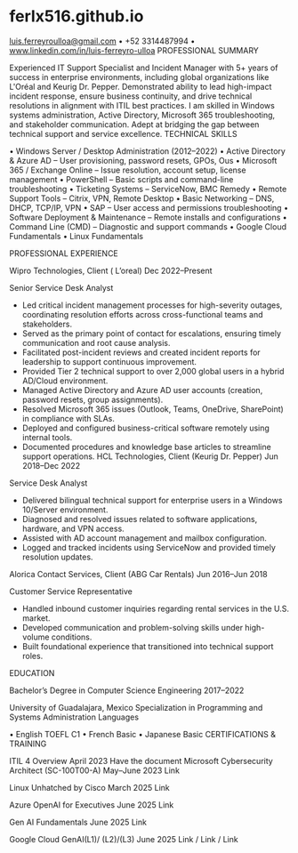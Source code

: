 # ferlx516.github.io
luis.ferreyroulloa@gmail.com • +52 3314487994 • www.linkedin.com/in/luis-ferreyro-ulloa 
PROFESSIONAL SUMMARY 


Experienced IT Support Specialist and Incident Manager with 5+ years of success in enterprise environments, including global organizations like L'Oréal and Keurig Dr. Pepper. Demonstrated ability to lead high-impact incident response, ensure business continuity, and drive technical resolutions in alignment with ITIL best practices. I am skilled in Windows systems administration, Active Directory, Microsoft 365 troubleshooting, and stakeholder communication. Adept at bridging the gap between technical support and service excellence.
TECHNICAL SKILLS 


•	Windows Server / Desktop Administration (2012–2022)
•	Active Directory & Azure AD – User provisioning, password resets, GPOs, Ous
•	Microsoft 365 / Exchange Online – Issue resolution, account setup, license management
•	PowerShell – Basic scripts and command-line troubleshooting
•	Ticketing Systems – ServiceNow, BMC Remedy
•	Remote Support Tools – Citrix, VPN, Remote Desktop
•	Basic Networking – DNS, DHCP, TCP/IP, VPN
•	SAP – User access and permissions troubleshooting
•	Software Deployment & Maintenance – Remote installs and configurations
•	Command Line (CMD) – Diagnostic and support commands
•	Google Cloud Fundamentals
•	Linux Fundamentals 

PROFESSIONAL EXPERIENCE 


Wipro Technologies, Client ( L’oreal)
Dec 2022–Present

Senior Service Desk Analyst 
- Led critical incident management processes for high-severity outages, coordinating resolution efforts across cross-functional teams and stakeholders.
- Served as the primary point of contact for escalations, ensuring timely communication and root cause analysis.
- Facilitated post-incident reviews and created incident reports for leadership to support continuous improvement.
- Provided Tier 2 technical support to over 2,000 global users in a hybrid AD/Cloud environment.
- Managed Active Directory and Azure AD user accounts (creation, password resets, group assignments).
- Resolved Microsoft 365 issues (Outlook, Teams, OneDrive, SharePoint) in compliance with SLAs.
- Deployed and configured business-critical software remotely using internal tools.
- Documented procedures and knowledge base articles to streamline support operations.
HCL Technologies, Client (Keurig Dr. Pepper)
Jun 2018–Dec 2022

Service Desk Analyst 
- Delivered bilingual technical support for enterprise users in a Windows 10/Server environment.
- Diagnosed and resolved issues related to software applications, hardware, and VPN access.
- Assisted with AD account management and mailbox configuration.
- Logged and tracked incidents using ServiceNow and provided timely resolution updates.

Alorica Contact Services, Client (ABG Car Rentals)
Jun 2016–Jun 2018

Customer Service Representative 
- Handled inbound customer inquiries regarding rental services in the U.S. market. 
- Developed communication and problem-solving skills under high-volume conditions. 
- Built foundational experience that transitioned into technical support roles. 

EDUCATION 


Bachelor’s Degree in Computer Science Engineering 
2017–2022

University of Guadalajara, Mexico
Specialization in Programming and Systems Administration
Languages

•	English TOEFL C1
•	French Basic
•	Japanese Basic
CERTIFICATIONS & TRAINING 


ITIL 4 Overview	April 2023	Have the document
Microsoft Cybersecurity Architect (SC-100T00-A)	May–June 2023	Link

Linux Unhatched by Cisco	March 2025	Link

Azure OpenAI for Executives	June 2025	Link

Gen AI Fundamentals 	June 2025	Link

Google Cloud GenAI(L1)/ (L2)/(L3)	June 2025	Link / Link / Link

